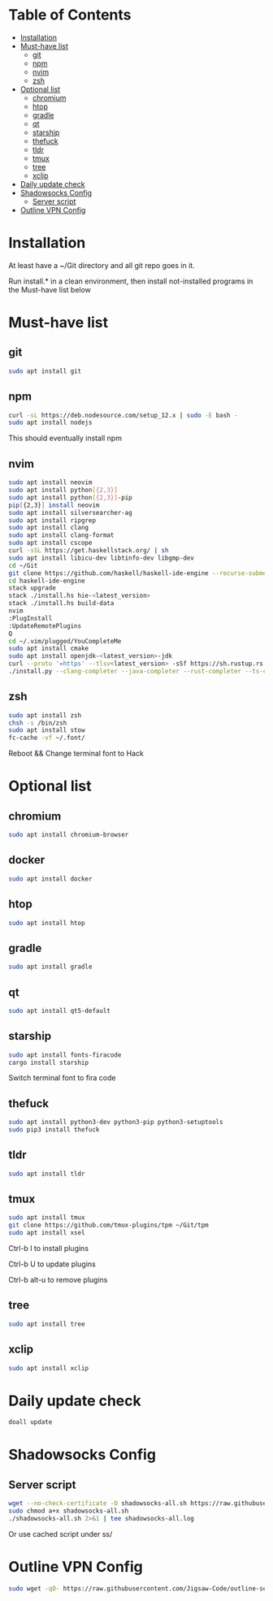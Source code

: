 Table of Contents
=================

   * [Installation](#installation)
   * [Must-have list](#must-have-list)
      * [git](#git)
      * [npm](#npm)
      * [nvim](#nvim)
      * [zsh](#zsh)
   * [Optional list](#optional-list)
      * [chromium](#chromium)
      * [htop](#htop)
      * [gradle](#gradle)
      * [qt](#qt)
      * [starship](#starship)
      * [thefuck](#thefuck)
      * [tldr](#tldr)
      * [tmux](#tmux)
      * [tree](#tree)
      * [xclip](#xclip)
   * [Daily update check](#daily-update-check)
   * [Shadowsocks Config](#shadowsocks-config)
      * [Server script](#server-script)
   * [Outline VPN Config](#outline-vpn-config)

# Installation

At least have a ~/Git directory and all git repo goes in it.

Run install.\* in a clean environment, then install not-installed programs in the Must-have list below

# Must-have list

## git

```sh
sudo apt install git
```

## npm

```sh
curl -sL https://deb.nodesource.com/setup_12.x | sudo -E bash -
sudo apt install nodejs
```
This should eventually install npm

## nvim

```sh
sudo apt install neovim
sudo apt install python[{2,3}]
sudo apt install python[{2,3}]-pip
pip[{2,3}] install neovim
sudo apt install silversearcher-ag
sudo apt install ripgrep
sudo apt install clang
sudo apt install clang-format
sudo apt install cscope
curl -sSL https://get.haskellstack.org/ | sh
sudo apt install libicu-dev libtinfo-dev libgmp-dev
cd ~/Git
git clone https://github.com/haskell/haskell-ide-engine --recurse-submodules
cd haskell-ide-engine
stack upgrade
stack ./install.hs hie-<latest_version>
stack ./install.hs build-data
nvim
:PlugInstall
:UpdateRemotePlugins
Q
cd ~/.vim/plugged/YouCompleteMe
sudo apt install cmake
sudo apt install openjdk-<latest_version>-jdk
curl --proto '=https' --tlsv<latest_version> -sSf https://sh.rustup.rs | sh
./install.py --clang-completer --java-completer --rust-completer --ts-completer
```

## zsh

```sh
sudo apt install zsh
chsh -s /bin/zsh
sudo apt install stow
fc-cache -vf ~/.font/
```
Reboot && Change terminal font to Hack

# Optional list

## chromium

```sh
sudo apt install chromium-browser
```

## docker

```sh
sudo apt install docker
```

## htop

```sh
sudo apt install htop
```

## gradle

```sh
sudo apt install gradle
```

## qt

```sh
sudo apt install qt5-default
```

## starship

```sh
sudo apt install fonts-firacode
cargo install starship
```
Switch terminal font to fira code

## thefuck

```sh
sudo apt install python3-dev python3-pip python3-setuptools
sudo pip3 install thefuck
```

## tldr

```sh
sudo apt install tldr
```

## tmux

```sh
sudo apt install tmux
git clone https://github.com/tmux-plugins/tpm ~/Git/tpm
sudo apt install xsel
```

Ctrl-b I to install plugins

Ctrl-b U to update plugins

Ctrl-b alt-u to remove plugins

## tree

```sh
sudo apt install tree
```

## xclip

```sh
sudo apt install xclip
```

# Daily update check

```sh
doall update
```

# Shadowsocks Config

## Server script

```sh
wget --no-check-certificate -O shadowsocks-all.sh https://raw.githubusercontent.com/teddysun/shadowsocks_install/master/shadowsocks-all.sh
sudo chmod a+x shadowsocks-all.sh
./shadowsocks-all.sh 2>&1 | tee shadowsocks-all.log
```

Or use cached script under ss/

# Outline VPN Config

```sh
sudo wget -qO- https://raw.githubusercontent.com/Jigsaw-Code/outline-server/master/src/server_manager/install_scripts/install_server.sh | bash
```
